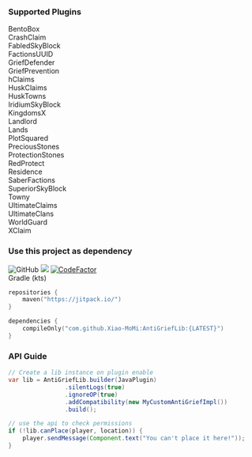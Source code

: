 ### Supported Plugins
BentoBox \
CrashClaim \
FabledSkyBlock \
FactionsUUID \
GriefDefender \
GriefPrevention \
hClaims\
HuskClaims \
HuskTowns \
IridiumSkyBlock \
KingdomsX \
Landlord \
Lands \
PlotSquared \
PreciousStones \
ProtectionStones \
RedProtect \
Residence \
SaberFactions \
SuperiorSkyBlock \
Towny \
UltimateClaims \
UltimateClans \
WorldGuard \
XClaim

### Use this project as dependency
![GitHub](https://img.shields.io/github/license/Xiao-MoMi/AntiGriefLib)
[![](https://jitpack.io/v/Xiao-MoMi/AntiGriefLib.svg)](https://jitpack.io/#Xiao-MoMi/AntiGriefLib)
[![CodeFactor](https://www.codefactor.io/repository/github/xiao-momi/antigrieflib/badge)](https://www.codefactor.io/repository/github/xiao-momi/antigrieflib) \
Gradle (kts)
```kotlin
repositories {
    maven("https://jitpack.io/")
}
```
```kotlin
dependencies {
    compileOnly("com.github.Xiao-MoMi:AntiGriefLib:{LATEST}")
}
```

### API Guide
```java
// Create a lib instance on plugin enable
var lib = AntiGriefLib.builder(JavaPlugin)
                .silentLogs(true)
                .ignoreOP(true)
                .addCompatibility(new MyCustomAntiGriefImpl())
                .build();

// use the api to check permissions
if (!lib.canPlace(player, location)) {
    player.sendMessage(Component.text("You can't place it here!"));
}
```